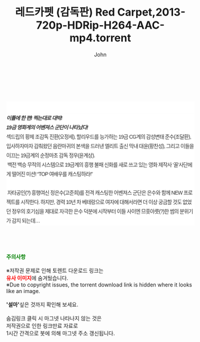 ﻿---
layout: post
title:  "레드카펫 (감독판) Red Carpet,2013-720p-HDRip-H264-AAC-mp4.torrent"
author: John
categories: [ 영화 ]
tags: [  ]
image:  
description: "레드카펫 (감독판) Red Carpet,2013-720p-HDRip-H264-AAC-mp4 torrent 정보 공유"
toc: true
toc_sticky: true
---

<br>
<div class="view-img">
<a class="view_image" href="http://torrentmobile60.com/bbs/view_image.php?fn=%2Fdata%2Ffile%2Fmovie%2F3659260999_iJn51D8w_2c9eac0779440a2b7d3f2779c65fc4795eb9d1c8.jpg" target="_blank"><img alt="" class="img-tag" content="http://torrentmobile60.com/data/file/movie/3659260999_iJn51D8w_2c9eac0779440a2b7d3f2779c65fc4795eb9d1c8.jpg" itemprop="image" src="http://torrentmobile60.com/data/file/movie/3659260999_iJn51D8w_2c9eac0779440a2b7d3f2779c65fc4795eb9d1c8.jpg"/></a><a class="view_image" href="http://torrentmobile60.com/bbs/view_image.php?fn=%2Fdata%2Ffile%2Fmovie%2F3659260999_VOmwa6qg_022d7f305db65e31b180450c4123f0d30ec9a063.jpg" target="_blank"><img alt="" class="img-tag" content="http://torrentmobile60.com/data/file/movie/3659260999_VOmwa6qg_022d7f305db65e31b180450c4123f0d30ec9a063.jpg" itemprop="image" src="http://torrentmobile60.com/data/file/movie/3659260999_VOmwa6qg_022d7f305db65e31b180450c4123f0d30ec9a063.jpg"/></a></div><div class="view-content" itemprop="description">
<p><br/></p><div class="title_area" style="margin:0px 0px 9px;padding:0px;list-style:none;font-size:12px;font-family:'나눔고딕', NanumGothic, '돋움', Dotum, Helvetica, 'AppleSDGothicNeo-Medium', AppleGothic, sans-serif;height:30px;float:none;background-color:rgb(255,255,255);"><h4 class="h_story" style="margin:5px 10px 0px 0px;padding:0px;list-style:none;font-size:12px;font-family:'돋움', sans-serif;height:18px;width:49px;background:url(&quot;https://ssl.pstatic.net/static/movie/2020/10/h_tx_sp5.png&quot;) no-repeat 0px -17px;float:left;"><strong class="blind" style="margin:0px;padding:0px;list-style:none;font-size:0px;font-family:inherit;color:inherit;width:1px;height:1px;line-height:0;">줄거리</strong></h4></div><h5 class="h_tx_story" style="margin:-7px 0px 1px;padding:0px;list-style:none;font-size:14px;font-family:'나눔고딕', NanumGothic, Helvetica, sans-serif;color:rgb(51,51,51);background-image:url(&quot;https://ssl.pstatic.net/static/movie/2014/01/blank.gif&quot;);letter-spacing:-1px;line-height:25px;background-color:rgb(255,255,255);">이틀에 한 편! 찍는대로 대박!<br style="list-style:none;font-size:12px;font-family:'돋움', sans-serif;color:rgb(0,0,0);"/>19금 영화계의 어벤져스 군단이 나타났다!</h5><p class="con_tx" style="margin-top:-1px;margin-bottom:-6px;list-style:none;font-size:14px;font-family:'나눔고딕', NanumGothic, '돋움', Dotum, Helvetica, 'AppleSDGothicNeo-Medium', AppleGothic, sans-serif;color:rgb(51,51,51);background-image:url(&quot;https://ssl.pstatic.net/static/movie/2014/01/blank.gif&quot;);letter-spacing:-1px;line-height:25px;background-color:rgb(255,255,255);">섹드립의 황제 조감독 진환(오정세), 할리우드를 능가하는 19금 CG계의 감성변태 준수(조달환), 입사하자마자 감춰왔던 음란마귀의 본색을 드러낸 엘리트 출신 막내 대윤(황찬성), 그리고 이들을 이끄는 19금계의 순정마초 감독 정우(윤계상).<br style="list-style:none;font-size:12px;font-family:'돋움', sans-serif;color:rgb(0,0,0);"/> 백전 백승 무적의 시스템으로 19금계의 흥행 불패 신화를 새로 쓰고 있는 영화 제작사 ‘꼴’사단에게 떨어진 미션! “TOP 여배우를 캐스팅하라!”<br style="list-style:none;font-size:12px;font-family:'돋움', sans-serif;color:rgb(0,0,0);"/> <br style="list-style:none;font-size:12px;font-family:'돋움', sans-serif;color:rgb(0,0,0);"/> 자타공인(?) 흥행여신 정은수(고준희)를 전격 캐스팅한 어벤져스 군단은 은수와 함께 NEW 프로젝트를 시작한다. 하지만, 경력 10년 차 베테랑으로 여자에 대해서라면 더 이상 궁금할 것도 없었던 정우의 호기심을 제대로 자극한 은수 덕분에 시작부터 이들 사이엔 므흣야릇(?)한 썸의 분위기가 감지 되는데…</p> </div>
    
<br><br><br>
<p data-ke-size="size16"><b><span style="color: green;">주의사항</span></b><br /><br />※저작권 문제로 인해 토렌트 다운로드 링크는<br /><b><span style="color: red;">유사 이미지</span></b>에 숨겨뒀습니다.<br />※Due to copyright issues, the torrent download link is hidden where it looks like an image.<br /><br /><b>'설마'</b>싶은 것까지 확인해 보세요.<br /><br />숨김링크 클릭 시 마그넷 나타나지 않는 것은<br />저작권으로 인한 링크만료 자료로<br />1시간 간격으로 봇에 의해 마그넷 주소 갱신됩니다.</p>

